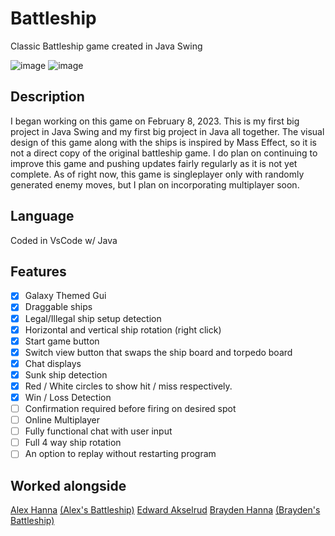 # Battleship
Classic Battleship game created in Java Swing

![image](https://user-images.githubusercontent.com/120230187/221386805-e3934117-c89d-4626-aa1e-14f95677bab6.png)
![image](https://user-images.githubusercontent.com/120230187/221386816-1d948c2d-a036-467d-8304-bf1e30108922.png)


## Description
I began working on this game on February 8, 2023. This is my first big project in Java Swing and my first big project in Java all together. The visual design of this game along with the ships is inspired by Mass Effect, so it is not a direct copy of the original battleship game. I do plan on continuing to improve this game and pushing updates fairly regularly as it is not yet complete. As of right now, this game is singleplayer only with randomly generated enemy moves, but I plan on incorporating multiplayer soon.

## Language
Coded in VsCode w/ Java

## Features
- [x] Galaxy Themed Gui
- [x] Draggable ships
- [x] Legal/Illegal ship setup detection
- [x] Horizontal and vertical ship rotation (right click)
- [x] Start game button
- [x] Switch view button that swaps the ship board and torpedo board
- [x] Chat displays 
- [x] Sunk ship detection
- [x] Red / White circles to show hit / miss respectively.
- [x] Win / Loss Detection
- [ ] Confirmation required before firing on desired spot
- [ ] Online Multiplayer
- [ ] Fully functional chat with user input
- [ ] Full 4 way ship rotation
- [ ] An option to replay without restarting program

## Worked alongside
[Alex Hanna](https://github.com/alexphanna) [(Alex's Battleship)](https://github.com/alexphanna/Open-Battleship)
[Edward Akselrud](https://github.com/Efaks)
[Brayden Hanna](https://github.com/braydenphanna) [(Brayden's Battleship)](https://github.com/braydenphanna/Battleship)
